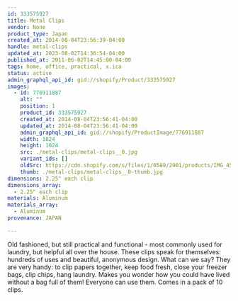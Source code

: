 ```yaml
---
id: 333575927
title: Metal Clips
vendor: None
product_type: Japan
created_at: 2014-08-04T23:56:39-04:00
handle: metal-clips
updated_at: 2023-08-02T14:36:54-04:00
published_at: 2011-06-02T14:45:00-04:00
tags: home, office, practical, x.ica
status: active
admin_graphql_api_id: gid://shopify/Product/333575927
images:
  - id: 776911887
    alt: ""
    position: 1
    product_id: 333575927
    created_at: 2014-08-04T23:56:41-04:00
    updated_at: 2014-08-04T23:56:41-04:00
    admin_graphql_api_id: gid://shopify/ProductImage/776911887
    width: 1024
    height: 1024
    src: ./metal-clips/metal-clips__0.jpg
    variant_ids: []
    oldSrc: https://cdn.shopify.com/s/files/1/0589/2901/products/IMG_4537.jpeg?v=1407211001
    thumb: ./metal-clips/metal-clips__0-thumb.jpg
dimensions: 2.25" each clip
dimensions_array:
  - 2.25" each clip
materials: Aluminum
materials_array:
  - Aluminum
provenance: JAPAN

---
```


Old fashioned, but still practical and functional - most commonly used for laundry, but helpful all over the house. These clips speak for themselves: hundreds of uses and beautiful, anonymous design. What can we say? They are very handy: to clip papers together, keep food fresh, close your freezer bags, clip chips, hang laundry. Makes you wonder how you could have lived without a bag full of them! Everyone can use them. Comes in a pack of 10 clips.